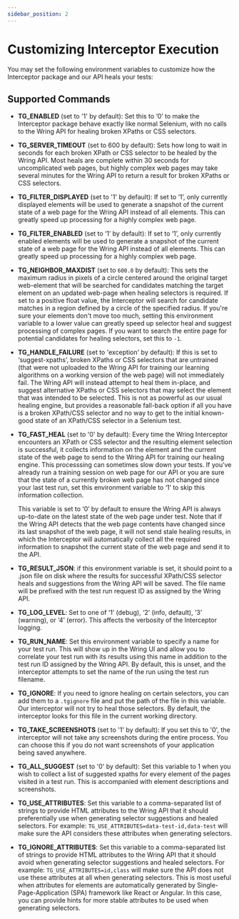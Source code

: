 ```yaml
---
sidebar_position: 2
---
```


# Customizing Interceptor Execution

You may set the following environment variables to customize how the Interceptor
package and our API heals your tests:

## Supported Commands

- **TG_ENABLED** (set to '1' by default): Set this to ‘0’ to make the
  Interceptor package behave exactly like normal Selenium, with no calls to the
  Wring API for healing broken XPaths or CSS selectors.

- **TG_SERVER_TIMEOUT** (set to 600 by default): Sets how long to wait in
  seconds for each broken XPath or CSS selector to be healed by the Wring API.
  Most heals are complete within 30 seconds for uncomplicated web pages, but
  highly complex web pages may take several minutes for the Wring API to return
  a result for broken XPaths or CSS selectors.

- **TG_FILTER_DISPLAYED** (set to '1' by default): If set to ‘1’, only currently
  displayed elements will be used to generate a snapshot of the current state of
  a web page for the Wring API instead of all elements. This can greatly speed
  up processing for a highly complex web page.

- **TG_FILTER_ENABLED** (set to ‘1’ by default): If set to ‘1’, only currently
  enabled elements will be used to generate a snapshot of the current state of a
  web page for the Wring API instead of all elements. This can greatly speed up
  processing for a highly complex web page.

- **TG_NEIGHBOR_MAXDIST** (set to `600.0` by default): This sets the maximum
  radius in pixels of a circle centered around the original target web-element
  that will be searched for candidates matching the target element on an updated
  web-page when healing selectors is required. If set to a positive float value,
  the Interceptor will search for candidate matches in a region defined by a
  circle of the specified radius. If you're sure your elements don't move too
  much, setting this environment variable to a lower value can greatly speed up
  selector heal and suggest processing of complex pages. If you want to search
  the entire page for potential candidates for healing selectors, set this to
  `-1`.

- **TG_HANDLE_FAILURE** (set to 'exception' by default): If this is set to
  ‘suggest-xpaths’, broken XPaths or CSS selectors that are untrained (that were
  not uploaded to the Wring API for training our learning algorithms on a
  working version of the web page) will not immediately fail. The Wring API will
  instead attempt to heal them in-place, and suggest alternative XPaths or CSS
  selectors that may select the element that was intended to be selected. This
  is not as powerful as our usual healing engine, but provides a reasonable
  fall-back option if all you have is a broken XPath/CSS selector and no way to
  get to the initial known-good state of an XPath/CSS selector in a Selenium
  test.

- **TG_FAST_HEAL** (set to '0' by default): Every time the Wring Interceptor
  encounters an XPath or CSS selector and the resulting element selection is
  successful, it collects information on the element and the current state of
  the web page to send to the Wring API for training our healing engine. This
  processsing can sometimes slow down your tests. If you’ve already run a
  training session on web page for our API or you are sure that the state of a
  currently broken web page has not changed since your last test run, set this
  environment variable to ‘1’ to skip this information collection.

  This variable is set to ‘0’ by default to ensure the Wring API is always
  up-to-date on the latest state of the web page under test. Note that if the
  Wring API detects that the web page contents have changed since its last
  snapshot of the web page, it will not send stale healing results, in which the
  Interceptor will automatically collect all the required information to
  snapshot the current state of the web page and send it to the API.

- **TG_RESULT_JSON**: if this environment variable is set, it should point to a
  .json file on disk where the results for successful XPath/CSS selector heals
  and suggestions from the Wring API will be saved. The file name will be
  prefixed with the test run request ID as assigned by the Wring API.

- **TG_LOG_LEVEL**: Set to one of ‘1’ (debug), ‘2’ (info, default), ‘3’
  (warning), or ‘4’ (error). This affects the verbosity of the Interceptor
  logging.

- **TG_RUN_NAME**: Set this environment variable to specify a name for your test
  run. This will show up in the Wring UI and allow you to correlate your test
  run with its results using this name in addition to the test run ID assigned
  by the Wring API. By default, this is unset, and the interceptor attempts to
  set the name of the run using the test run filename.

- **TG_IGNORE**: If you need to ignore healing on certain selectors, you can
  add them to a `.tgignore` file and put the path of the file in this variable.
  Our interceptor will not try to heal those selectors. By default, the
  interceptor looks for this file in the current working directory.

- **TG_TAKE_SCREENSHOTS** (set to '1' by default): If you set this to '0', the
  interceptor will not take any screenshots during the entire process. You can
  choose this if you do not want screenshots of your application being saved
  anywhere.

- **TG_ALL_SUGGEST** (set to '0' by default): Set this variable to 1 when you
  wish to collect a list of suggested xpaths for every element of the pages
  visited in a test run. This is accompanied with element descriptions and
  screenshots.

- **TG_USE_ATTRIBUTES**: Set this variable to a comma-separated list of strings
  to provide HTML attributes to the Wring API that it should preferentially use
  when generating selector suggestions and healed selectors. For example:
  `TG_USE_ATTRIBUTES=data-test-id,data-test` will make sure the API considers
  these attributes when generating selectors.

- **TG_IGNORE_ATTRIBUTES**: Set this variable to a comma-separated list of
  strings to provide HTML attributes to the Wring API that it should avoid when
  generating selector suggestions and healed selectors. For example:
  `TG_USE_ATTRIBUTES=id,class` will make sure the API does not use these
  attributes at all when generating selectors. This is most useful when
  attributes for elements are automatically generated by Single-Page-Application
  (SPA) framework like React or Angular. In this case, you can provide hints for
  more stable attributes to be used when generating selectors.

